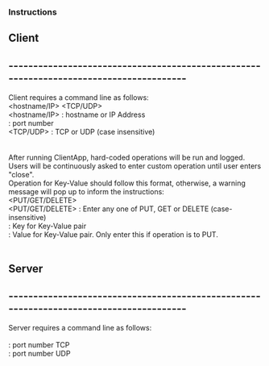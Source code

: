 ### Instructions

## Client
## ---------------------------------------------------------------------------------------
Client requires a command line as follows:
<br>
<hostname/IP> <port> <TCP/UDP>
<br>
<hostname/IP> : hostname or IP Address
  <br>
<port> : port number
  <br>
<TCP/UDP> : TCP or UDP (case insensitive)\
<br>
  <br>
After running ClientApp, hard-coded operations will be run and logged.
  <br>
Users will be continuously asked to enter custom operation until user enters "close".
  <br>
Operation for Key-Value should follow this format, otherwise, a warning message will pop up to inform the instructions:
  <br>
<PUT/GET/DELETE> <KEY> <VALUE>
  <br>
<PUT/GET/DELETE> : Enter any one of  PUT, GET or DELETE (case-insensitive)
  <br>
<KEY> : Key for Key-Value pair
  <br>
<VALUE> : Value for Key-Value pair. Only enter this if operation is to PUT.
  <br>
<br>
## Server
## ---------------------------------------------------------------------------------------
Server requires a command line as follows:
  <br>
<TCP port> <UDP port>
  <br>
<TCP port> : port number TCP
  <br>
<UDP port> : port number UDP
